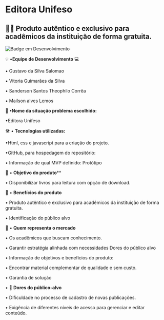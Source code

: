 # Editora Unifeso
## 👨‍💻 Produto autêntico e exclusivo para acadêmicos da instituição de forma gratuita.


![Badge em Desenvolvimento](http://img.shields.io/static/v1?label=STATUS&message=EM%20DESENVOLVIMENTO&color=GREEN&style=for-the-badge)

 💡 •**Equipe de Desenvolvimento** 💻

• Gustavo  da Silva Salomao

• Vitoria Guimarães da Silva 

• Sanderson Santos Theophilo Corrêa 

• Mailson alves Lemos



📌 **•Nome da situação problema escolhido:**

•Editora Unifeso 




🛠️ • **Tecnologias utilizadas:**

•Html, css e javascript para a criação do projeto.

•GitHub, para hospedagem do repositório:


• Informação de qual MVP definido: Protótipo

🚧  • **Objetivo do produto****

 • Disponibilizar livros para leitura com opção de download.

🚀 • **Benefícios do produto**
 
• Produto autêntico e exclusivo para acadêmicos da instituição de forma gratuita.

•  Identificação do público alvo 

 📝 • **Quem representa o mercado**

• Os acadêmicos que buscam conhecimento.

• Garantir estratégia alinhada com necessidades
Dores do público alvo 

• Informação de objetivos e benefícios do produto:

• Encontrar material complementar de qualidade e sem custo.

• Garantia de solução

• 🧰 **Dores do público-alvo**

• Dificuldade no processo de cadastro de novas publicações.

• Exigência de diferentes níveis de acesso para gerenciar e editar conteúdo.




